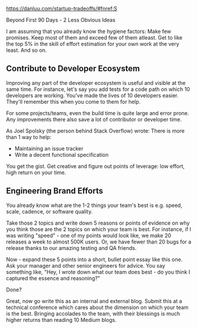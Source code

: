 https://danluu.com/startup-tradeoffs/#fnref:S

 Beyond First 90 Days - 2 Less Obvious Ideas

I am assuming that you already know the hygiene factors: Make few promises. Keep most of them and exceed few of them atleast. Get to like the top 5% in the skill of effort estimation for your own work at the very least. And so on.

## Contribute to Developer Ecosystem

Improving any part of the developer ecosystem is useful and visible at the same time. For instance, let's say you add tests for a code path on which 10 developers are working. You've made the lives of 10 developers easier. They'll remember this when you come to them for help.

For some projects/teams, even the build time is quite large and error prone. Any improvements there also save a lot of contributor or developer time.

As Joel Spolsky (the person behind Stack Overflow) wrote: There is more than 1 way to help: 

* Maintaining an issue tracker
* Write a decent functional specification

You get the gist. Get creative and figure out points of leverage: low effort, high return on your time.

## Engineering Brand Efforts

You already know what are the 1-2 things your team's best is e.g. speed, scale, cadence, or software quality. 

Take those 2 topics and write down 5 reasons or points of evidence on why you think those are the 2 topics on which your team is best. For instance, if I was writing "speed" - one of my points would look like, we make 20 releases a week to almost 500K users. Or, we have fewer than 20 bugs for a release thanks to our amazing testing and QA friends. 

Now - expand these 5 points into a short, bullet point essay like this one. Ask your manager and other senior engineers for advice. You say something like, "Hey, I wrote down what our team does best - do you think I captured the essence and reasoning?"

Done? 

Great, now go write this as an internal and external blog. Submit this at a technical conference which cares about the dimension on which your team is the best. Bringing accolades to the team, with their blessings is much higher returns than reading 10 Medium blogs.

